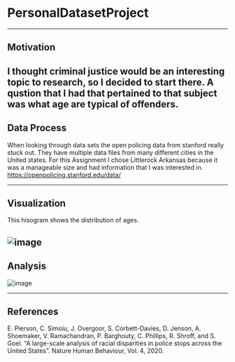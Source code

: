 # PersonalDatasetProject
---
## Motivation

I thought criminal justice would be an interesting topic to research, so I decided to start there. A qustion that I had that pertained to that subject was what age are typical of offenders.
---
## Data Process

When looking through data sets the open policing data from stanford really stuck out. They have multiple data files from many different cities in the United states. For this Assignment I chose Littlerock Arkansas because it was a manageable size and had information that I was interested in. 
https://openpolicing.stanford.edu/data/

---
## Visualization

This hisogram shows the distribution of ages.

![image](https://user-images.githubusercontent.com/91351877/144724818-7b460bfc-492c-417e-b692-28e761858034.png)
---
## Analysis

![image](https://user-images.githubusercontent.com/91351877/144724848-8f09bda9-1d0a-4e29-b973-be6a66012d82.png)

---
## References
E. Pierson, C. Simoiu, J. Overgoor, S. Corbett-Davies, D. Jenson, A. Shoemaker, V. Ramachandran, P. Barghouty, C. Phillips, R. Shroff, and S. Goel. “A large-scale analysis of racial disparities in police stops across the United States”. Nature Human Behaviour, Vol. 4, 2020.
